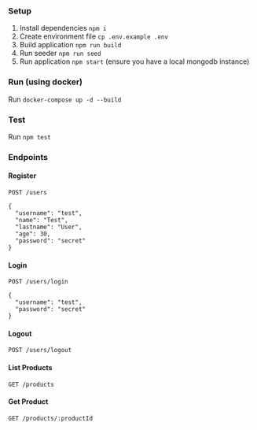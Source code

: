 ### Setup
1. Install dependencies `npm i` 
2. Create environment file `cp .env.example .env`
3. Build application `npm run build`
4. Run seeder `npm run seed`
5. Run application `npm start` (ensure you have a local mongodb instance)

### Run (using docker)
Run `docker-compose up -d --build`

### Test
Run `npm test`

### Endpoints

#### Register
```
POST /users

{
  "username": "test",
  "name": "Test",
  "lastname": "User",
  "age": 30,
  "password": "secret"
}
```

#### Login
```
POST /users/login

{
  "username": "test",
  "password": "secret"
}
```

#### Logout
```
POST /users/logout
```

#### List Products
```
GET /products
```

#### Get Product
```
GET /products/:productId
```